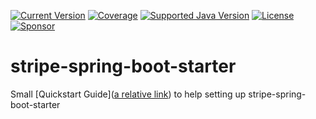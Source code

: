 [![Current Version](https://img.shields.io/maven-central/v/io.hndrs/hndrs_stripe-spring-boot-starter?style=for-the-badge&logo=sonar)](https://search.maven.org/search?q=io.hndrs)
[![Coverage](https://img.shields.io/sonar/coverage/hndrs_stripe-spring-boot-starter?server=https%3A%2F%2Fsonarcloud.io&style=for-the-badge)](https://sonarcloud.io/dashboard?id=hndrs_stripe-spring-boot-starter)
[![Supported Java Version](https://img.shields.io/badge/Supported%20Java%20Version-11%2B-informational?style=for-the-badge)]()
[![License](https://img.shields.io/github/license/hndrs/stripe-spring-boot-starter?style=for-the-badge)]()
[![Sponsor](https://img.shields.io/static/v1?logo=GitHub&label=Sponsor&message=%E2%9D%A4&color=ff69b4&style=for-the-badge)](https://github.com/sponsors/marvinschramm)

# stripe-spring-boot-starter

Small [Quickstart Guide]([a relative link](other_file.md)) to help setting up stripe-spring-boot-starter

